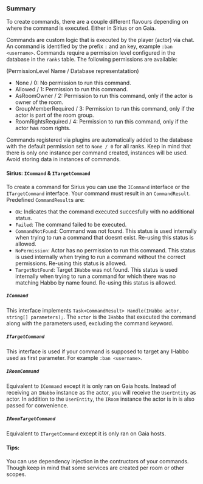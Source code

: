 ### Summary

To create commands, there are a couple different flavours depending on where the command is executed. Either in Sirius or on Gaia.

Commands are custom logic that is executed by the player (actor) via chat. An command is identified by the prefix `:` and an key, example `:ban <username>`.
Commands require a permission level configured in the database in the `ranks` table. The following permissions are available:

(PermissionLevel Name / Database representatation)
- None / 0: No permission to run this command.
- Allowed / 1: Permission to run this command.
- AsRoomOwner / 2: Permission to run this command, only if the actor is owner of the room.
- GroupMemberRequired / 3: Permission to run this command, only if the actor is part of the room group.
- RoomRightsRequired / 4: Permission to run this command, only if the actor has room rights.

Commands registered via plugins are automatically added to the database with the default permission set to `None / 0` for all ranks.
Keep in mind that there is only one instance per command created, instances will be used. Avoid storing data in instances of commands.

#### Sirius: `ICommand` & `ITargetCommand`
To create a command for Sirius you can use the `ICommand` interface or the `ITargetCommand` interface.
Your command must result in an `CommandResult`. Predefined `CommandResult`s are:

- `Ok`: Indicates that the command executed succesfully with no additional status.
- `Failed`: The command failed to be executed.
- `CommandNotFound`: Command was not found. This status is used internally when trying to run a command that doesnt exist. Re-using this status is allowed.
- `NoPermission`: Actor has no permission to run this command. This status is used internally when trying to run a command without the correct permissions. Re-using this status is allowed.
- `TargetNotFound`: Target `IHabbo` was not found. This status is used internally when trying to run a command for which there was no matching Habbo by name found. Re-using this status is allowed.

##### `ICommand`
This interface implements `Task<CommandResult> Handle(IHabbo actor, string[] parameters);`. The `actor` is the `IHabbo` that executed the command along with the parameters used, excluding the command keyword.

##### `ITargetCommand`
This interface is used if your command is supposed to target any IHabbo used as first parameter. For example `:ban <username>`.

##### `IRoomCommand`
Equivalent to `ICommand` except it is only ran on Gaia hosts.
Instead of receiving an `IHabbo` instance as the actor, you will receive the `UserEntity` as actor.
In addition to the `UserEntity`, the `IRoom` instance the actor is in is also passed for convenience.

##### `IRoomTargetCommand`
Equivalent to `ITargetCommand` except it is only ran on Gaia hosts.

#### Tips:
You can use dependency injection in the contructors of your commands. Though keep in mind that some services are created per room or other scopes.
